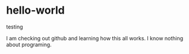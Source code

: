# hello-world
testing

I am checking out github and learning how this all works. I know nothing about programing.
